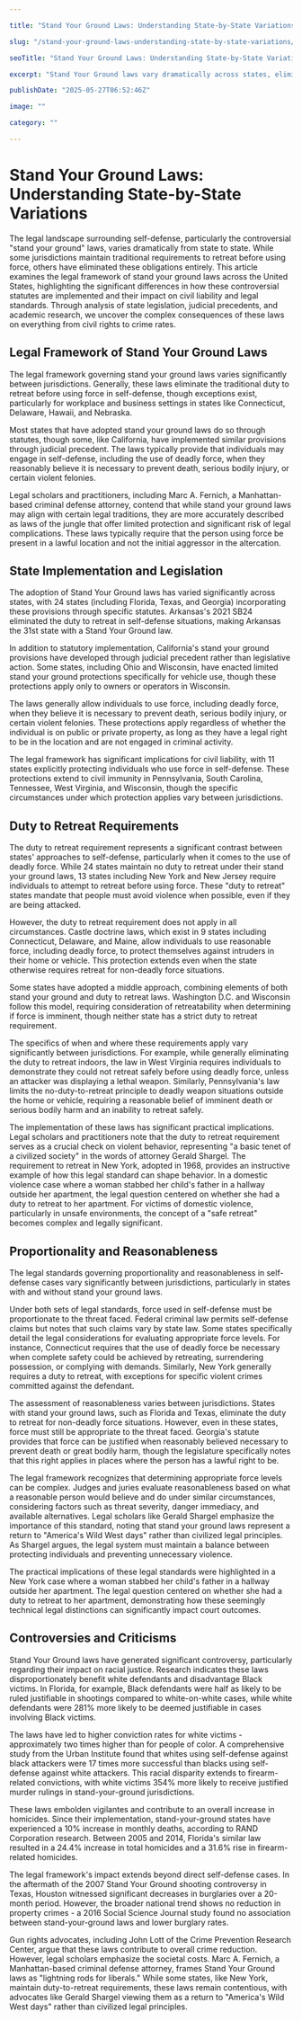 ```yaml
---

title: "Stand Your Ground Laws: Understanding State-by-State Variations"

slug: "/stand-your-ground-laws-understanding-state-by-state-variations/"

seoTitle: "Stand Your Ground Laws: Understanding State-by-State Variations"

excerpt: "Stand Your Ground laws vary dramatically across states, eliminating the duty to retreat in most but not all situations. These controversial statutes impact civil liability and legal standards, with significant consequences for civil rights and crime rates."

publishDate: "2025-05-27T06:52:46Z"

image: ""

category: ""

---
```



# Stand Your Ground Laws: Understanding State-by-State Variations

The legal landscape surrounding self-defense, particularly the controversial "stand your ground" laws, varies dramatically from state to state. While some jurisdictions maintain traditional requirements to retreat before using force, others have eliminated these obligations entirely. This article examines the legal framework of stand your ground laws across the United States, highlighting the significant differences in how these controversial statutes are implemented and their impact on civil liability and legal standards. Through analysis of state legislation, judicial precedents, and academic research, we uncover the complex consequences of these laws on everything from civil rights to crime rates.


## Legal Framework of Stand Your Ground Laws

The legal framework governing stand your ground laws varies significantly between jurisdictions. Generally, these laws eliminate the traditional duty to retreat before using force in self-defense, though exceptions exist, particularly for workplace and business settings in states like Connecticut, Delaware, Hawaii, and Nebraska.

Most states that have adopted stand your ground laws do so through statutes, though some, like California, have implemented similar provisions through judicial precedent. The laws typically provide that individuals may engage in self-defense, including the use of deadly force, when they reasonably believe it is necessary to prevent death, serious bodily injury, or certain violent felonies.

Legal scholars and practitioners, including Marc A. Fernich, a Manhattan-based criminal defense attorney, contend that while stand your ground laws may align with certain legal traditions, they are more accurately described as laws of the jungle that offer limited protection and significant risk of legal complications. These laws typically require that the person using force be present in a lawful location and not the initial aggressor in the altercation.


## State Implementation and Legislation

The adoption of Stand Your Ground laws has varied significantly across states, with 24 states (including Florida, Texas, and Georgia) incorporating these provisions through specific statutes. Arkansas's 2021 SB24 eliminated the duty to retreat in self-defense situations, making Arkansas the 31st state with a Stand Your Ground law.

In addition to statutory implementation, California's stand your ground provisions have developed through judicial precedent rather than legislative action. Some states, including Ohio and Wisconsin, have enacted limited stand your ground protections specifically for vehicle use, though these protections apply only to owners or operators in Wisconsin.

The laws generally allow individuals to use force, including deadly force, when they believe it is necessary to prevent death, serious bodily injury, or certain violent felonies. These protections apply regardless of whether the individual is on public or private property, as long as they have a legal right to be in the location and are not engaged in criminal activity.

The legal framework has significant implications for civil liability, with 11 states explicitly protecting individuals who use force in self-defense. These protections extend to civil immunity in Pennsylvania, South Carolina, Tennessee, West Virginia, and Wisconsin, though the specific circumstances under which protection applies vary between jurisdictions.


## Duty to Retreat Requirements

The duty to retreat requirement represents a significant contrast between states' approaches to self-defense, particularly when it comes to the use of deadly force. While 24 states maintain no duty to retreat under their stand your ground laws, 13 states including New York and New Jersey require individuals to attempt to retreat before using force. These "duty to retreat" states mandate that people must avoid violence when possible, even if they are being attacked.

However, the duty to retreat requirement does not apply in all circumstances. Castle doctrine laws, which exist in 9 states including Connecticut, Delaware, and Maine, allow individuals to use reasonable force, including deadly force, to protect themselves against intruders in their home or vehicle. This protection extends even when the state otherwise requires retreat for non-deadly force situations.

Some states have adopted a middle approach, combining elements of both stand your ground and duty to retreat laws. Washington D.C. and Wisconsin follow this model, requiring consideration of retreatability when determining if force is imminent, though neither state has a strict duty to retreat requirement.

The specifics of when and where these requirements apply vary significantly between jurisdictions. For example, while generally eliminating the duty to retreat indoors, the law in West Virginia requires individuals to demonstrate they could not retreat safely before using deadly force, unless an attacker was displaying a lethal weapon. Similarly, Pennsylvania's law limits the no-duty-to-retreat principle to deadly weapon situations outside the home or vehicle, requiring a reasonable belief of imminent death or serious bodily harm and an inability to retreat safely.

The implementation of these laws has significant practical implications. Legal scholars and practitioners note that the duty to retreat requirement serves as a crucial check on violent behavior, representing "a basic tenet of a civilized society" in the words of attorney Gerald Shargel. The requirement to retreat in New York, adopted in 1968, provides an instructive example of how this legal standard can shape behavior. In a domestic violence case where a woman stabbed her child's father in a hallway outside her apartment, the legal question centered on whether she had a duty to retreat to her apartment. For victims of domestic violence, particularly in unsafe environments, the concept of a "safe retreat" becomes complex and legally significant.


## Proportionality and Reasonableness

The legal standards governing proportionality and reasonableness in self-defense cases vary significantly between jurisdictions, particularly in states with and without stand your ground laws.

Under both sets of legal standards, force used in self-defense must be proportionate to the threat faced. Federal criminal law permits self-defense claims but notes that such claims vary by state law. Some states specifically detail the legal considerations for evaluating appropriate force levels. For instance, Connecticut requires that the use of deadly force be necessary when complete safety could be achieved by retreating, surrendering possession, or complying with demands. Similarly, New York generally requires a duty to retreat, with exceptions for specific violent crimes committed against the defendant.

The assessment of reasonableness varies between jurisdictions. States with stand your ground laws, such as Florida and Texas, eliminate the duty to retreat for non-deadly force situations. However, even in these states, force must still be appropriate to the threat faced. Georgia's statute provides that force can be justified when reasonably believed necessary to prevent death or great bodily harm, though the legislature specifically notes that this right applies in places where the person has a lawful right to be.

The legal framework recognizes that determining appropriate force levels can be complex. Judges and juries evaluate reasonableness based on what a reasonable person would believe and do under similar circumstances, considering factors such as threat severity, danger immediacy, and available alternatives. Legal scholars like Gerald Shargel emphasize the importance of this standard, noting that stand your ground laws represent a return to "America's Wild West days" rather than civilized legal principles. As Shargel argues, the legal system must maintain a balance between protecting individuals and preventing unnecessary violence.

The practical implications of these legal standards were highlighted in a New York case where a woman stabbed her child's father in a hallway outside her apartment. The legal question centered on whether she had a duty to retreat to her apartment, demonstrating how these seemingly technical legal distinctions can significantly impact court outcomes.


## Controversies and Criticisms

Stand Your Ground laws have generated significant controversy, particularly regarding their impact on racial justice. Research indicates these laws disproportionately benefit white defendants and disadvantage Black victims. In Florida, for example, Black defendants were half as likely to be ruled justifiable in shootings compared to white-on-white cases, while white defendants were 281% more likely to be deemed justifiable in cases involving Black victims.

The laws have led to higher conviction rates for white victims - approximately two times higher than for people of color. A comprehensive study from the Urban Institute found that whites using self-defense against black attackers were 17 times more successful than blacks using self-defense against white attackers. This racial disparity extends to firearm-related convictions, with white victims 354% more likely to receive justified murder rulings in stand-your-ground jurisdictions.

These laws embolden vigilantes and contribute to an overall increase in homicides. Since their implementation, stand-your-ground states have experienced a 10% increase in monthly deaths, according to RAND Corporation research. Between 2005 and 2014, Florida's similar law resulted in a 24.4% increase in total homicides and a 31.6% rise in firearm-related homicides.

The legal framework's impact extends beyond direct self-defense cases. In the aftermath of the 2007 Stand Your Ground shooting controversy in Texas, Houston witnessed significant decreases in burglaries over a 20-month period. However, the broader national trend shows no reduction in property crimes - a 2016 Social Science Journal study found no association between stand-your-ground laws and lower burglary rates.

Gun rights advocates, including John Lott of the Crime Prevention Research Center, argue that these laws contribute to overall crime reduction. However, legal scholars emphasize the societal costs. Marc A. Fernich, a Manhattan-based criminal defense attorney, frames Stand Your Ground laws as "lightning rods for liberals." While some states, like New York, maintain duty-to-retreat requirements, these laws remain contentious, with advocates like Gerald Shargel viewing them as a return to "America's Wild West days" rather than civilized legal principles.

